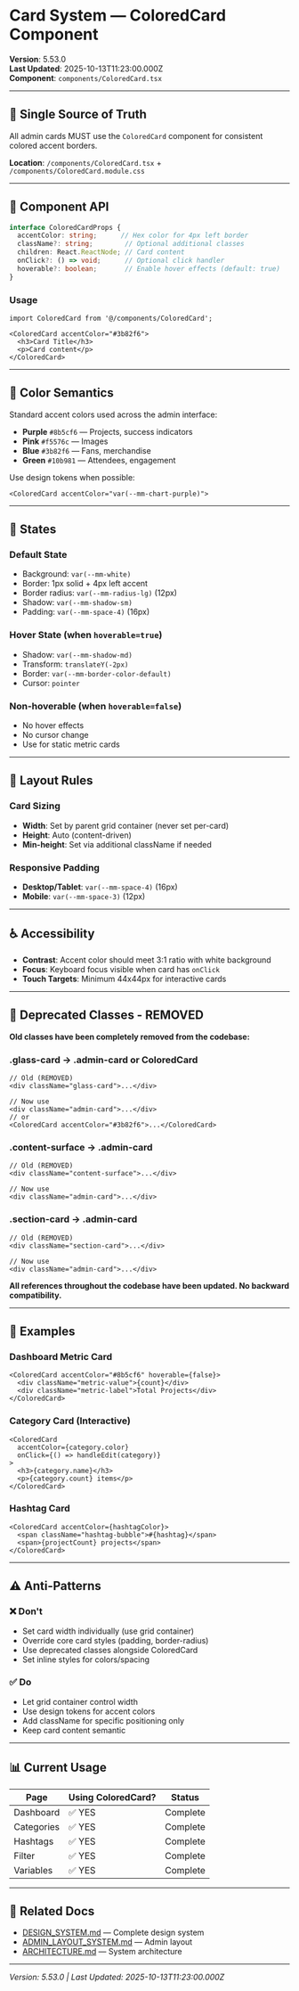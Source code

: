 # Card System — ColoredCard Component

**Version**: 5.53.0  
**Last Updated**: 2025-10-13T11:23:00.000Z  
**Component**: `components/ColoredCard.tsx`

---

## 📍 Single Source of Truth

All admin cards MUST use the `ColoredCard` component for consistent colored accent borders.

**Location**: `/components/ColoredCard.tsx` + `/components/ColoredCard.module.css`

---

## 🎯 Component API

```typescript
interface ColoredCardProps {
  accentColor: string;      // Hex color for 4px left border
  className?: string;        // Optional additional classes
  children: React.ReactNode; // Card content
  onClick?: () => void;      // Optional click handler
  hoverable?: boolean;       // Enable hover effects (default: true)
}
```

### Usage

```tsx
import ColoredCard from '@/components/ColoredCard';

<ColoredCard accentColor="#3b82f6">
  <h3>Card Title</h3>
  <p>Card content</p>
</ColoredCard>
```

---

## 🎨 Color Semantics

Standard accent colors used across the admin interface:

- **Purple** `#8b5cf6` — Projects, success indicators
- **Pink** `#f5576c` — Images
- **Blue** `#3b82f6` — Fans, merchandise
- **Green** `#10b981` — Attendees, engagement

Use design tokens when possible:
```tsx
<ColoredCard accentColor="var(--mm-chart-purple)">
```

---

## 🔧 States

### Default State
- Background: `var(--mm-white)`
- Border: 1px solid + 4px left accent
- Border radius: `var(--mm-radius-lg)` (12px)
- Shadow: `var(--mm-shadow-sm)`
- Padding: `var(--mm-space-4)` (16px)

### Hover State (when `hoverable=true`)
- Shadow: `var(--mm-shadow-md)`
- Transform: `translateY(-2px)`
- Border: `var(--mm-border-color-default)`
- Cursor: `pointer`

### Non-hoverable (when `hoverable=false`)
- No hover effects
- No cursor change
- Use for static metric cards

---

## 📐 Layout Rules

### Card Sizing
- **Width**: Set by parent grid container (never set per-card)
- **Height**: Auto (content-driven)
- **Min-height**: Set via additional className if needed

### Responsive Padding
- **Desktop/Tablet**: `var(--mm-space-4)` (16px)
- **Mobile**: `var(--mm-space-3)` (12px)

---

## ♿ Accessibility

- **Contrast**: Accent color should meet 3:1 ratio with white background
- **Focus**: Keyboard focus visible when card has `onClick`
- **Touch Targets**: Minimum 44x44px for interactive cards

---

## 🔄 Deprecated Classes - REMOVED

**Old classes have been completely removed from the codebase:**

### .glass-card → .admin-card or ColoredCard
```tsx
// Old (REMOVED)
<div className="glass-card">...</div>

// Now use
<div className="admin-card">...</div>
// or
<ColoredCard accentColor="#3b82f6">...</ColoredCard>
```

### .content-surface → .admin-card
```tsx
// Old (REMOVED)
<div className="content-surface">...</div>

// Now use
<div className="admin-card">...</div>
```

### .section-card → .admin-card
```tsx
// Old (REMOVED)
<div className="section-card">...</div>

// Now use
<div className="admin-card">...</div>
```

**All references throughout the codebase have been updated. No backward compatibility.**

---

## 📝 Examples

### Dashboard Metric Card
```tsx
<ColoredCard accentColor="#8b5cf6" hoverable={false}>
  <div className="metric-value">{count}</div>
  <div className="metric-label">Total Projects</div>
</ColoredCard>
```

### Category Card (Interactive)
```tsx
<ColoredCard 
  accentColor={category.color}
  onClick={() => handleEdit(category)}
>
  <h3>{category.name}</h3>
  <p>{category.count} items</p>
</ColoredCard>
```

### Hashtag Card
```tsx
<ColoredCard accentColor={hashtagColor}>
  <span className="hashtag-bubble">#{hashtag}</span>
  <span>{projectCount} projects</span>
</ColoredCard>
```

---

## ⚠️ Anti-Patterns

### ❌ Don't
- Set card width individually (use grid container)
- Override core card styles (padding, border-radius)
- Use deprecated classes alongside ColoredCard
- Set inline styles for colors/spacing

### ✅ Do
- Let grid container control width
- Use design tokens for accent colors
- Add className for specific positioning only
- Keep card content semantic

---

## 📊 Current Usage

| Page | Using ColoredCard? | Status |
|------|-------------------|--------|
| Dashboard | ✅ YES | Complete |
| Categories | ✅ YES | Complete |
| Hashtags | ✅ YES | Complete |
| Filter | ✅ YES | Complete |
| Variables | ✅ YES | Complete |

---

## 📖 Related Docs

- [DESIGN_SYSTEM.md](./DESIGN_SYSTEM.md) — Complete design system
- [ADMIN_LAYOUT_SYSTEM.md](./ADMIN_LAYOUT_SYSTEM.md) — Admin layout
- [ARCHITECTURE.md](./ARCHITECTURE.md) — System architecture

---

*Version: 5.53.0 | Last Updated: 2025-10-13T11:23:00.000Z*
